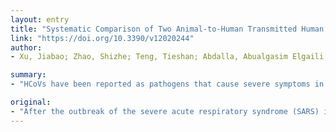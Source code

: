 ```yaml
---
layout: entry
title: "Systematic Comparison of Two Animal-to-Human Transmitted Human Coronaviruses: SARS-CoV-2 and SARS-CoV"
link: "https://doi.org/10.3390/v12020244"
author:
- Xu, Jiabao; Zhao, Shizhe; Teng, Tieshan; Abdalla, Abualgasim Elgaili; Zhu, Wan; Xie, Longxiang; Wang, Yunlong; Guo, Xiangqian

summary:
- "HCoVs have been reported as pathogens that cause severe symptoms in respiratory tract infections. Recently, a new emerged virus isolated from the respiratory epithelium of unexplained pneumonia patients in the Wuhan seafood market caused a major disease outbreak. The emergence of SARS-CoV-2 caused widespread fear and concern and has threatened global health security. There are some similarities and differences in the epidemiology and clinical features between these two viruses and diseases that are caused by these viruses."

original:
- "After the outbreak of the severe acute respiratory syndrome (SARS) in the world in 2003, human coronaviruses (HCoVs) have been reported as pathogens that cause severe symptoms in respiratory tract infections. Recently, a new emerged HCoV isolated from the respiratory epithelium of unexplained pneumonia patients in the Wuhan seafood market caused a major disease outbreak and has been named the severe acute respiratory syndrome coronavirus 2 (SARS-CoV-2). This virus causes acute lung symptoms, leading to a condition that has been named as &ldquo;coronavirus disease 2019&rdquo; (COVID-19). The emergence of SARS-CoV-2 and of SARS-CoV caused widespread fear and concern and has threatened global health security. There are some similarities and differences in the epidemiology and clinical features between these two viruses and diseases that are caused by these viruses. The goal of this work is to systematically review and compare between SARS-CoV and SARS-CoV-2 in the context of their virus incubation, originations, diagnosis and treatment methods, genomic and proteomic sequences, and pathogenic mechanisms."
---
```


